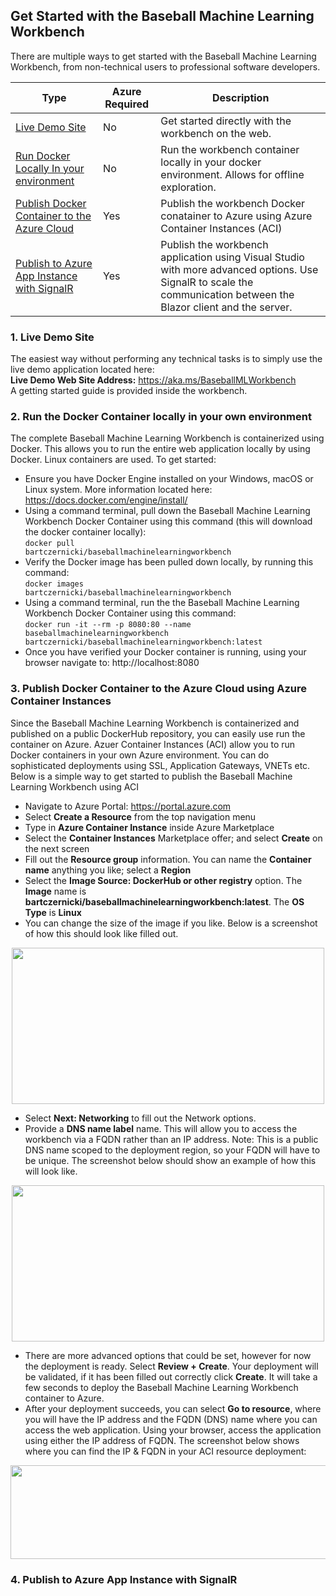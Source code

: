 ## **Get Started with the Baseball Machine Learning Workbench**  
There are multiple ways to get started with the Baseball Machine Learning Workbench, from non-technical users to professional software developers.

Type | Azure Required | Description
--- | --- | ---
[Live Demo Site](#LiveDemoSite) | No | Get started directly with the workbench on the web.
[Run Docker Locally In your environment](#RunDockerLocally)  | No | Run the workbench container locally in your docker environment.  Allows for offline exploration.
[Publish Docker Container to the Azure Cloud](#PublishDockerContainerToAzure)  | Yes | Publish the workbench Docker conatainer to Azure using Azure Container Instances (ACI)
[Publish to Azure App Instance with SignalR](#PublishToAppInstance)  | Yes | Publish the workbench application using Visual Studio with more advanced options.  Use SignalR to scale the communication between the Blazor client and the server.



### 1. <a name="LiveDemoSite"></a>Live Demo Site
The easiest way without performing any technical tasks is to simply use the live demo application located here:  
**Live Demo Web Site Address:** https://aka.ms/BaseballMLWorkbench  
A getting started guide is provided inside the workbench.

### 2. <a name="RunDockerLocally"></a>Run the Docker Container locally in your own environment
The complete Baseball Machine Learning Workbench is containerized using Docker.  This allows you to run the entire web application locally by using Docker.  Linux containers are used.  To get started:  
* Ensure you have Docker Engine installed on your Windows, macOS or Linux system.  More information located here: https://docs.docker.com/engine/install/  
* Using a command terminal, pull down the Baseball Machine Learning Workbench Docker Container using this command (this will download the docker container locally):  
<code>docker pull bartczernicki/baseballmachinelearningworkbench</code>  
* Verify the Docker image has been pulled down locally, by running this command:  
<code>docker images bartczernicki/baseballmachinelearningworkbench</code>  
* Using a command terminal, run the the Baseball Machine Learning Workbench Docker Container using this command:  
<code>docker run -it --rm -p 8080:80 --name baseballmachinelearningworkbench bartczernicki/baseballmachinelearningworkbench:latest</code>  
* Once you have verified your Docker container is running, using your browser navigate to:  http://localhost:8080

### 3. <a name="PublishDockerContainerToAzure"></a>Publish Docker Container to the Azure Cloud using Azure Container Instances  
Since the Baseball Machine Learning Workbench is containerized and published on a public DockerHub repository, you can easily use run the container on Azure.  Azuer Container Instances (ACI) allow you to run Docker containers in your own Azure environment.  You can do sophisticated deployments using SSL, Application Gateways, VNETs etc.  Below is a simple way to get started to publish the Baseball Machine Learning Workbench using ACI  
* Navigate to Azure Portal:  https://portal.azure.com  
* Select **Create a Resource** from the top navigation menu  
* Type in **Azure Container Instance** inside Azure Marketplace  
* Select the **Container Instances** Marketplace offer; and select **Create** on the next screen  
* Fill out the **Resource group** information.  You can name the **Container name** anything you like; select a **Region**
* Select the **Image Source: DockerHub or other registry** option.  The **Image** name is **bartczernicki/baseballmachinelearningworkbench:latest**.  The **OS Type** is **Linux**
* You can change the size of the image if you like.   Below is a screenshot of how this should look like filled out.
<p align="center">
  <img width=500 height=250 src="https://github.com/bartczernicki/MachineLearning-BaseballPrediction-BlazorApp/blob/master/Images/CreateAzureContainerInstance.png">
</p>  

* Select __Next: Networking__ to fill out the Network options.
* Provide a __DNS name label__ name.  This will allow you to access the workbench via a FQDN rather than an IP address.  Note:  This is a public DNS name scoped to the deployment region, so your FQDN will have to be unique.  The screenshot below should show an example of how this will look like. 
<p align="center">
  <img width=500 height=250 src="https://github.com/bartczernicki/MachineLearning-BaseballPrediction-BlazorApp/blob/master/Images/AzureContainerInstanceNetworking.png">
</p>
  
* There are more advanced options that could be set, however for now the deployment is ready.  Select __Review + Create__.  Your deployment will be validated, if it has been filled out correctly click **Create**.  It will take a few seconds to deploy the Baseball Machine Learning Workbench container to Azure.
* After your deployment succeeds, you can select __Go to resource__, where you will have the IP address and the FQDN (DNS) name where you can access the web application. Using your browser, access the application using either the IP address of FQDN. The screenshot below shows where you can find the IP & FQDN in your ACI resource deployment:  
<p align="center">
  <img width=700 height=150 src="https://github.com/bartczernicki/MachineLearning-BaseballPrediction-BlazorApp/blob/master/Images/ACIDeployment.png">
</p>

### 4. <a name="PublishToAppInstance"></a>Publish to Azure App Instance with SignalR
